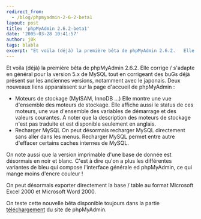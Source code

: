 ```yaml
---
redirect_from:
  - /blog/phpmyadmin-2-6-2-beta1
layout: post
title: 'phpMyAdmin 2.6.2-beta1'
date: '2005-03-28 10:41:57'
author: j0k
tags: blabla
excerpt: "Et voila (déjà) la première bêta de phpMyAdmin 2.6.2.   Elle corrige / s'adapte en général pour la version 5.x de MySQL tout en corrigeant des buGs déjà présent sur les anciennes versions, notamment avec le japonais.   )   Deux nouveaux liens apparaissent sur la page d'accueil de phpMyAdmin"
---
```


Et voila (déjà) la première bêta de phpMyAdmin 2.6.2.   Elle corrige / s'adapte en général pour la version 5.x de MySQL tout en corrigeant des buGs déjà présent sur les anciennes versions, notamment avec le japonais.      Deux nouveaux liens apparaissent sur la page d'accueil de phpMyAdmin :
* Moteurs de stockage (MyISAM, InnoDB ...)   Elle montre une vue d'ensemble des moteurs de stockage. Elle affiche aussi le status de ces moteurs, une vue d'ensemble des variables de démarrage et des valeurs courantes. A noter que la description des moteurs de stockage n'est pas traduite et est disponible seulement en anglais.
* Recharger MySQL   On peut désormais recharger MySQL directement sans aller dans les menus. Recharger MySQL permet entre autre d'effacer certains caches internes de MySQL.

On note aussi que la version imprimable d'une base de donnée est désormais en noir et blanc. C'est à dire qu'on a plus les différentes variantes de bleu qui compose l'interface générale ed phpMyAdmin, ce qui mange moins d'encre couleur !

On peut désormais exporter directement la base / table au format Microsoft Excel 2000 et Microsoft Word 2000.

On teste cette nouvelle bêta disponible toujours dans la partie [téléchargement](http://www.phpmyadmin.net/home_page/downloads.php) du site de phpMyAdmin.
